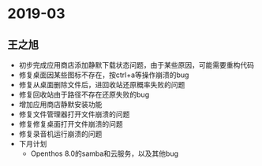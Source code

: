 # 2019-03
## 王之旭
- 初步完成应用商店添加静默下载状态问题，由于某些原因，可能需要重构代码
- 修复桌面因某些图标不存在，按ctrl+a等操作崩溃的bug
- 修复从桌面删除文件后，进回收站还原概率失败的问题
- 修复回收站由于路径不存在还原失败的bug
- 增加应用商店静默安装功能
- 修复文件管理器打开文件崩溃的问题
- 修复修复桌面打开文件崩溃的问题
- 修复录音机运行崩溃的问题
- 下月计划
  - Openthos 8.0的samba和云服务，以及其他bug

